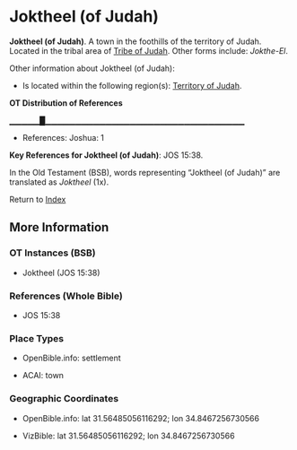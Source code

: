 # Joktheel (of Judah)
**Joktheel (of Judah)**. 
A town in the foothills of the territory of Judah. 
Located in the tribal area of [Tribe of Judah](../../../groups/md/acai/Judah.md). 
Other forms include: 
*Jokthe-El*. 




Other information about Joktheel (of Judah):


* Is located within the following region(s): 
[Territory of Judah](TerritoryOfJudah.md). 


**OT Distribution of References**

▁▁▁▁▁█▁▁▁▁▁▁▁▁▁▁▁▁▁▁▁▁▁▁▁▁▁▁▁▁▁▁▁▁▁▁▁▁▁
* References: Joshua: 1



**Key References for Joktheel (of Judah)**: 
JOS 15:38. 


In the Old Testament (BSB), words representing “Joktheel (of Judah)” are translated as 
*Joktheel* (1x). 




Return to [Index](00-Index.md)

## More Information

### OT Instances (BSB)

* Joktheel (JOS 15:38)



### References (Whole Bible)

* JOS 15:38


### Place Types

* OpenBible.info: settlement

* ACAI: town



### Geographic Coordinates

* OpenBible.info: lat 31.56485056116292; lon 34.8467256730566

* VizBible: lat 31.56485056116292; lon 34.8467256730566




